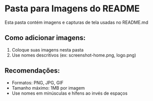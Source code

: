 # Pasta para Imagens do README

Esta pasta contém imagens e capturas de tela usadas no README.md

## Como adicionar imagens:

1. Coloque suas imagens nesta pasta
2. Use nomes descritivos (ex: screenshot-home.png, logo.png)

## Recomendações:

- Formatos: PNG, JPG, GIF
- Tamanho máximo: 1MB por imagem
- Use nomes em minúsculas e hífens ao invés de espaços